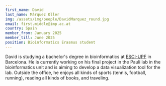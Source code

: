 ```yaml
---
first_name: David
last_name: Márquez Oller
img: /assets/img/people/DavidMarquez_round.jpg
email: first.middle@imp.ac.at
country: Spain
member_from: January 2025
member_till: June 2025
position: Bioinformatics Erasmus student
---
```

David is studying a bachelor's degree in bioinformatics at [ESCI-UPF](https://www.esci.upf.edu/en) in Barcelona. He is currently working on his final project in the Pauli lab in the bioinformatics unit and is aiming to develop a data visualization tool for the lab. Outside the office, he enjoys all kinds of sports (tennis, football, running), reading all kinds of books, and traveling.
 

